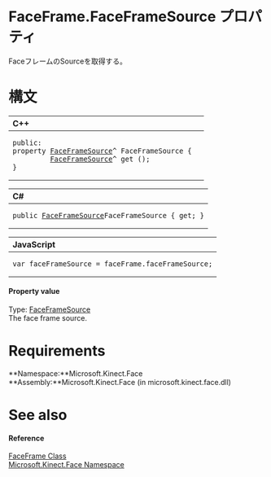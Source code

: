 FaceFrame.FaceFrameSource プロパティ  
==================================  

FaceフレームのSourceを取得する。

<span id="syntaxSection"></span>

構文
======  

<table>
<colgroup>
<col width="100%" />
</colgroup>
<thead>
<tr class="header">
<th align="left">C++</th>
</tr>
</thead>
<tbody>
<tr class="odd">
<td align="left"><pre><code>public:  
property <a href="../../FaceFrameSource_Class.md">FaceFrameSource</a>^ FaceFrameSource {  
         <a href="../../FaceFrameSource_Class.md">FaceFrameSource</a>^ get ();  
}</code></pre></td>
</tr>
</tbody>
</table>

<table>
<colgroup>
<col width="100%" />
</colgroup>
<thead>
<tr class="header">
<th align="left">C#</th>
</tr>
</thead>
<tbody>
<tr class="odd">
<td align="left"><pre><code>public <a href="../../FaceFrameSource_Class.md">FaceFrameSource</a>FaceFrameSource { get; }</code></pre></td>
</tr>
</tbody>
</table>

<table>
<colgroup>
<col width="100%" />
</colgroup>
<thead>
<tr class="header">
<th align="left">JavaScript</th>
</tr>
</thead>
<tbody>
<tr class="odd">
<td align="left"><pre><code>var faceFrameSource = faceFrame.faceFrameSource;</code></pre></td>
</tr>
</tbody>
</table>

<span id="ID4ER"></span>
#### Property value  

Type: [FaceFrameSource](../../FaceFrameSource_Class.md)  
The face frame source.  

<span id="requirements"></span>

Requirements  
============  

**Namespace:**Microsoft.Kinect.Face  
**Assembly:**Microsoft.Kinect.Face (in microsoft.kinect.face.dll)  

<span id="ID4E3"></span>

See also  
========  

<span id="ID4E5"></span>
#### Reference  

[FaceFrame Class](../../FaceFrame_Class.md)  
 [Microsoft.Kinect.Face Namespace](../../../Kinect.Face.md)  



<!--Please do not edit the data in the comment block below.-->
<!--
TOCTitle : FaceFrameSource Property
RLTitle : FaceFrame.FaceFrameSource Property
KeywordK : FaceFrameSource property
KeywordK : FaceFrame.FaceFrameSource property
KeywordF : Microsoft.Kinect.Face.FaceFrame.FaceFrameSource
KeywordF : FaceFrame.FaceFrameSource
KeywordF : FaceFrameSource
KeywordF : Microsoft.Kinect.Face.FaceFrame.FaceFrameSource
KeywordA : P:Microsoft.Kinect.Face.FaceFrame.FaceFrameSource
AssetID : P:Microsoft.Kinect.Face.FaceFrame.FaceFrameSource
Locale : en-us
CommunityContent : 1
APIType : Managed
APILocation : microsoft.kinect.face.dll
APIName : Microsoft.Kinect.Face.FaceFrame.FaceFrameSource
TargetOS : Windows
TopicType : kbSyntax
DevLang : VB
DevLang : CSharp
DevLang : JavaScript
DevLang : C++
DocSet : K4Wv2
ProjType : K4Wv2Proj
Technology : Kinect for Windows
Product : Kinect for Windows SDK v2
productversion : 20
-->

